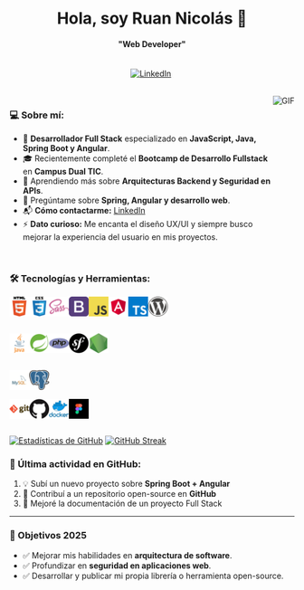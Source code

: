 <p>
  <h1 align="center"><b>Hola, soy Ruan Nicolás 👋</b></h1>
</p>

<p>
  <h4 align="center"><b>"Web Developer"</b></h4>
</p>

<p align="center">
    
</p>

<p align="center">
<br>
<a href="https://www.linkedin.com/in/ruan-nicolas-de-proen%C3%A7a-gimenes-1441b7289/"><img src="https://img.shields.io/badge/linkedin-%230077B5.svg?&style=for-the-badge&logo=linkedin&logoColor=white" alt="LinkedIn" /></a>&nbsp;
</p>

<br>

<img align="right" height="270px" alt="GIF" src="https://i.pinimg.com/originals/e4/26/70/e426702edf874b181aced1e2fa5c6cde.gif" />

### 💻 Sobre mí:
- 🚀 **Desarrollador Full Stack** especializado en **JavaScript, Java, Spring Boot y Angular**.
- 🎓 Recientemente completé el **Bootcamp de Desarrollo Fullstack** en **Campus Dual TIC**.
- 🌱 Aprendiendo más sobre **Arquitecturas Backend y Seguridad en APIs**.
- 💬 Pregúntame sobre **Spring, Angular y desarrollo web**.
- 📬 **Cómo contactarme:** [LinkedIn](https://www.linkedin.com/in/ruan-nicolas-de-proen%C3%A7a-gimenes-1441b7289/)
- ⚡ **Dato curioso:** Me encanta el diseño UX/UI y siempre busco mejorar la experiencia del usuario en mis proyectos.

<br>

### 🛠️ Tecnologías y Herramientas:

<!-- Front-end -->
<img align="left" alt="HTML" width="35px" src="https://raw.githubusercontent.com/github/explore/master/topics/html/html.png" />
<img align="left" alt="CSS" width="35px" src="https://raw.githubusercontent.com/github/explore/master/topics/css/css.png" />
<img align="left" alt="SCSS" width="35px" src="https://raw.githubusercontent.com/github/explore/master/topics/sass/sass.png" />
<img align="left" alt="Bootstrap" width="35px" src="https://raw.githubusercontent.com/github/explore/master/topics/bootstrap/bootstrap.png" />
<img align="left" alt="JavaScript" width="35px" src="https://raw.githubusercontent.com/github/explore/master/topics/javascript/javascript.png" />
<img align="left" alt="Angular" width="35px" src="https://raw.githubusercontent.com/github/explore/master/topics/angular/angular.png" />
<img align="left" alt="TypeScript" width="35px" src="https://raw.githubusercontent.com/github/explore/master/topics/typescript/typescript.png" />
<img align="left" alt="WordPress" width="35px" src="https://raw.githubusercontent.com/github/explore/master/topics/wordpress/wordpress.png" />

<br><br><br>

<!-- Back-end -->
<img align="left" alt="Java" width="35px" src="https://raw.githubusercontent.com/github/explore/master/topics/java/java.png" />
<img align="left" alt="Spring Boot" width="35px" src="https://raw.githubusercontent.com/github/explore/master/topics/spring-boot/spring-boot.png" />
<img align="left" alt="PHP" width="35px" src="https://raw.githubusercontent.com/github/explore/master/topics/php/php.png" />
<img align="left" alt="Symfony" width="35px" src="https://raw.githubusercontent.com/github/explore/master/topics/symfony/symfony.png" />
<img align="left" alt="Node.js" width="35px" src="https://raw.githubusercontent.com/github/explore/master/topics/nodejs/nodejs.png" />

<br><br><br>

<!-- Bases de Datos -->
<img align="left" alt="MySQL" width="35px" src="https://raw.githubusercontent.com/github/explore/master/topics/mysql/mysql.png" />
<img align="left" alt="PostgreSQL" width="35px" src="https://raw.githubusercontent.com/github/explore/master/topics/postgresql/postgresql.png" />
<br><br><br>

<!-- Herramientas -->
<img align="left" alt="Git" width="35px" src="https://raw.githubusercontent.com/github/explore/master/topics/git/git.png" />
<img align="left" alt="GitHub" width="35px" src="https://raw.githubusercontent.com/github/explore/master/topics/github/github.png" />
<img align="left" alt="Docker" width="35px" src="https://raw.githubusercontent.com/github/explore/master/topics/docker/docker.png" />
<img align="left" alt="Figma" width="35px" src="https://raw.githubusercontent.com/github/explore/master/topics/figma/figma.png" />

<br>
<br>
<br>

[![Estadísticas de GitHub](https://github-readme-stats.vercel.app/api?username=DeNgo&show_icons=true&theme=tokyonight&hide_border=true&locale=es)](https://github.com/DeNgo)
[![GitHub Streak](https://github-readme-streak-stats.herokuapp.com/?user=DeNgo&theme=material-palenight)](https://git.io/streak-stats)




### 🚀 Última actividad en GitHub:
<!--START_SECTION:activity-->
1. 💡 Subí un nuevo proyecto sobre **Spring Boot + Angular**
2. 🚀 Contribuí a un repositorio open-source en **GitHub**
3. 🔧 Mejoré la documentación de un proyecto Full Stack
<!--END_SECTION:activity-->

---

### 🎯 Objetivos 2025
- ✅ Mejorar mis habilidades en **arquitectura de software**.
- ✅ Profundizar en **seguridad en aplicaciones web**.
- ✅ Desarrollar y publicar mi propia librería o herramienta open-source.


